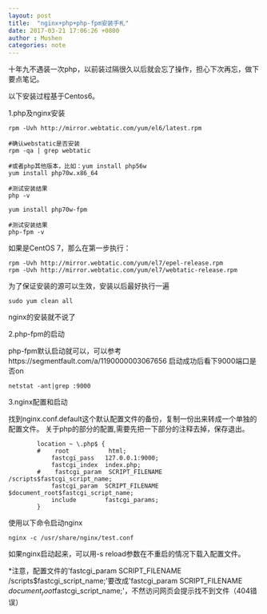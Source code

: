 ```yaml
---
layout: post
title:  "nginx+php+php-fpm安装手札"
date: 2017-03-21 17:06:26 +0800
author : Mushen
categories: note
---
```

十年九不遇装一次php，以前装过隔很久以后就会忘了操作，担心下次再忘，做下要点笔记。

以下安装过程基于Centos6。

1.php及nginx安装

```
rpm -Uvh http://mirror.webtatic.com/yum/el6/latest.rpm

#确认webstatic是否安装
rpm -qa | grep webtatic 

#或者php其他版本，比如：yum install php56w
yum install php70w.x86_64 

#测试安装结果
php -v 

yum install php70w-fpm

#测试安装结果
php-fpm -v 

```

如果是CentOS 7，那么在第一步执行：

```
rpm -Uvh http://mirror.webtatic.com/yum/el7/epel-release.rpm
rpm -Uvh http://mirror.webtatic.com/yum/el7/webtatic-release.rpm 
```
为了保证安装的源可以生效，安装以后最好执行一遍

```
sudo yum clean all
```

nginx的安装就不说了

2.php-fpm的启动

php-fpm默认启动就可以，可以参考https://segmentfault.com/a/1190000003067656
启动成功后看下9000端口是否on

```
netstat -ant|grep :9000
```

3.nginx配置和启动

找到nginx.conf.default这个默认配置文件的备份，复制一份出来转成一个单独的配置文件。
关于php的部分的配置,需要先把一下部分的注释去掉，保存退出。

```
        location ~ \.php$ {
        #    root           html;
            fastcgi_pass   127.0.0.1:9000;
            fastcgi_index  index.php;
        #    fastcgi_param  SCRIPT_FILENAME  /scripts$fastcgi_script_name;
            fastcgi_param  SCRIPT_FILENAME  $document_root$fastcgi_script_name;
            include        fastcgi_params;
        }
```
使用以下命令启动nginx
```
nginx -c /usr/share/nginx/test.conf

```
如果nginx启动起来，可以用-s reload参数在不重启的情况下载入配置文件。

*注意，配置文件的'fastcgi_param  SCRIPT_FILENAME  /scripts$fastcgi_script_name;'要改成'fastcgi_param  SCRIPT_FILENAME  $document_root$fastcgi_script_name;'，不然访问网页会提示找不到文件（404错误）




